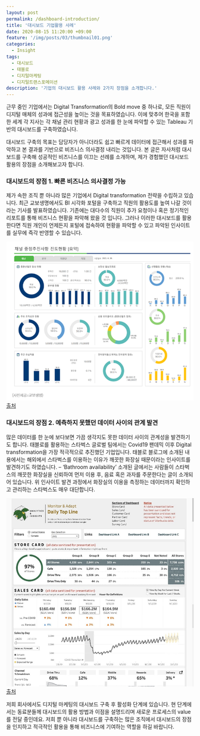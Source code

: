 ```yaml
---
layout: post
permalink: /dashboard-introduction/
title: '대시보드 기업활용 사례'
date: 2020-08-15 11:20:00 +09:00
feature: '/img/posts/03/thumbnail01.png'
categories:
  - Insight
tags:
  - 대시보드
  - 태블로
  - 디지털마케팅
  - 디지털트랜스포메이션
description: '기업의 대시보드 활용 사례와 2가지 장점을 소개합니다.'
---
```



근무 중인 기업에서는 Digital Transformation의 Bold move 중 하나로, 모든 직원이 디지털 매체의 성과에 접근성을 높이는 것을 목표하였습니다. 이에 맞추어 한국을 포함한 세계 각 지사는 각 채널 관리 현황과 광고 성과를 한 눈에 파악할 수 있는 Tableau 기반의 대시보드를 구축하였습니다.

대시보드 구축의 목표는 담당자가 아니더라도 쉽고 빠르게 데이터에 접근해서 성과를 파악하고 본 결과를 기반으로 비즈니스 의사결정 내리는 것입니다. 본 글은 자사처럼 대시보드를 구축해 성공적인 비즈니스를 이끄는 선례를 소개하며, 제가 경험했던 대시보드 활용의 장점을 소개해보고자 합니다.



### 대시보드의 장점 1. 빠른 비즈니스 의사결정 가능

제가 속한 조직 뿐 아니라 많은 기업에서 Digital transformation 전략을 수립하고 있습니다. 최근 교보생명에서도 BI 시각화 포털을 구축하고 직원의 활용도를 높여 나갈 것이라는 기사를 발표하였습니다. 기존에는 대다수의 직원이 추가 요청이나 혹은 정기적인 리포트를 통해 비즈니스 현황을 파악해 왔을 것 입니다. 그러나 이러한 대시보드를 활용한다면 직원 개인이 언제든지 포털에 접속하여 현황을 파악할 수 있고 파악된 인사이트를 실무에 즉각 반영할 수 있습니다.

![교보생명예시](/img/posts/03/image1.png)
[출처](https://www.econovill.com/news/articleView.html?idxno=542993)

### 대시보드의 장점 2. 예측하지 못했던 데이터 사이의 관계 발견

많은 데이터를 한 눈에 보다보면 가끔 생각지도 못한 데이터 사이의 관계성을 발견하기도 합니다.
태블로를 활용하는 스타벅스 글로벌 팀에서는 Covid19 팬데믹 이후 Digital transformation을 가장 적극적으로 추진했던 기업입니다. 태블로 블로그에 소개된 내용에서는 해외에서 스타벅스를 이용하는 이유가 깨끗한 화장실 때문이라는 인사이트를 발견하기도 하였습니다. – ‘Bathroom availability’ 소개된 글에서는 사람들이 스타벅스의 깨끗한 화장실을 신뢰하여 먼저 이용 후, 음료 혹은 과자를 주문한다는 글이 소개되어 있습니다.
위 인사이트 발견 과정에서 화장실의 이용을 측정하는 데이터까지 확인하고 관리하는 스타벅스도 매우 대단합니다.

![스타벅스예시](/img/posts/03/image2.jpg)
[출처](https://www.tableau.com/about/blog/2021/1/how-starbucks-uses-analytics-enhance-customer-experience)



저희 회사에서도 디지털 마케팅의 대시보드 구축 후 활성화 단계에 있습니다. 현 단계에서는 동료분들께 대시보드의 활용 방법과 이점을 설명드리며 새로운 프로세스의 value를 전달 중인데요. 저희 뿐 아니라 대시보드를 구축하는 많은 조직에서 대시보드의 장점을 인지하고 적극적인 활용을 통해 비즈니스에 기여하는 역할을 하길 바랍니다.
